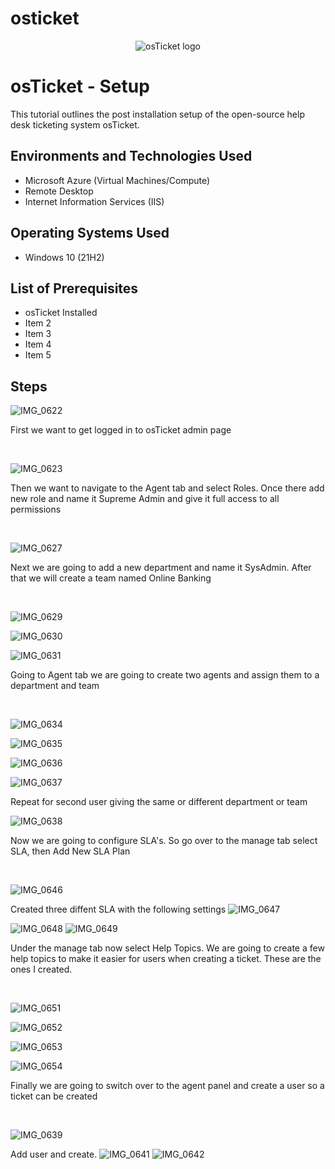 # osticket


<p align="center">
<img src="https://i.imgur.com/Clzj7Xs.png" alt="osTicket logo"/>
</p>

<h1>osTicket - Setup</h1>
This tutorial outlines the post installation setup of the open-source help desk ticketing system osTicket.<br />



<h2>Environments and Technologies Used</h2>

- Microsoft Azure (Virtual Machines/Compute)
- Remote Desktop
- Internet Information Services (IIS)

<h2>Operating Systems Used </h2>

- Windows 10</b> (21H2)

<h2>List of Prerequisites</h2>

- osTicket Installed
- Item 2
- Item 3
- Item 4
- Item 5

<h2> Steps</h2>

<p>


![IMG_0622](https://github.com/user-attachments/assets/bc3ae228-7e8f-4763-a816-06415c29cccb)

</p>
<p>
First we want to get logged in to osTicket admin page
</p>
<br />

<p>

![IMG_0623](https://github.com/user-attachments/assets/601b6124-81f4-4bd4-a6fb-149714f4c6bf)

</p>
<p>
Then we want to navigate to the Agent tab and select Roles. Once there add new role and name it Supreme Admin and give it full access to all permissions
</p>
<br />

<p

![IMG_0627](https://github.com/user-attachments/assets/5086003b-7151-49db-8029-2bb9c93688d9)


</p>
<p>
Next we are going to add a new department and name it SysAdmin. After that we will create a team named Online Banking 
</p>
<br />

![IMG_0629](https://github.com/user-attachments/assets/d32c305d-1b2e-4674-9588-919895c6c01c)

![IMG_0630](https://github.com/user-attachments/assets/8ef3942c-0040-47c7-aa5d-23179c3e809d)

![IMG_0631](https://github.com/user-attachments/assets/4b3a1a2e-69e8-4366-9167-50bfde7d4fd9)


</p>
<p>
Going to Agent tab we are going to create two agents and assign them to a department and team
</p>
<br />

![IMG_0634](https://github.com/user-attachments/assets/b1e343c4-7980-4d8d-b929-de029deaafc2)

![IMG_0635](https://github.com/user-attachments/assets/f6a5d8b7-78b5-4c21-91cb-a84f3c053ddc)

![IMG_0636](https://github.com/user-attachments/assets/606a9d5d-30cf-4422-9474-c75ebb162bc5)

![IMG_0637](https://github.com/user-attachments/assets/f7955bbb-a283-4396-8b5d-465c74ca3d86)

Repeat for second user giving the same or different department or team

![IMG_0638](https://github.com/user-attachments/assets/29774b02-37f2-46e4-b879-1a6439d8f751)


</p>
<p>
Now we are going to configure SLA's. So go over to the manage tab select SLA, then Add New SLA Plan
</p>
<br />

![IMG_0646](https://github.com/user-attachments/assets/3882168d-f785-4ce8-a8eb-6629d85c33c3)

Created three diffent SLA with the following settings
![IMG_0647](https://github.com/user-attachments/assets/1d1b463b-323a-442a-9004-3cb8ace9041c)

![IMG_0648](https://github.com/user-attachments/assets/f8c101fe-c6ed-486e-898c-97c79a97ab42)
![IMG_0649](https://github.com/user-attachments/assets/f7a7e6bd-3575-49c3-819f-62e20b57df90)

</p>
<p>
Under the manage tab now select Help Topics. We are going to create a few help topics to make it easier for users when creating a ticket. These are the ones I created.
</p>
<br />

![IMG_0651](https://github.com/user-attachments/assets/e7d3fbe5-d53f-422a-8218-8290ac6ef216)

![IMG_0652](https://github.com/user-attachments/assets/2551bb54-2678-4f56-be8c-184385f61dcf)

![IMG_0653](https://github.com/user-attachments/assets/43c10c0a-e0a6-4407-919b-8f4d84f21e3b)

![IMG_0654](https://github.com/user-attachments/assets/3fcdfb0e-ac91-4461-b6c0-e3883396534d)

</p>
<p>
Finally we are going to switch over to the agent panel and create a user so a ticket can be created
</p>
<br />

![IMG_0639](https://github.com/user-attachments/assets/c8f43e2f-c10c-4e31-a6c4-3e191c667dec)

Add user and create.
![IMG_0641](https://github.com/user-attachments/assets/1bc8f58d-697f-4163-b09f-8e59f29c0e02)
![IMG_0642](https://github.com/user-attachments/assets/16c1659c-7718-48ab-a806-01c1b8d8e1f7)





</p>
<p>

</p>
<br />
